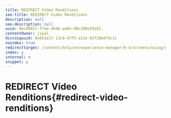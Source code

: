 ```yaml
---
title: REDIRECT Video Renditions
seo-title: REDIRECT Video Renditions
description: null
seo-description: null
uuid: 0ec09017-f7ae-4646-ae8e-90c208e29161
contentOwner: jsyal
discoiquuid: 0e831e17-13c9-47f5-a13a-92f28bdfdc1c
noindex: true
redirecttarget: /content/help/en/experience-manager/6-4/screens/using/generating-renditions
index: y
internal: n
snippet: y
---
```


# REDIRECT Video Renditions{#redirect-video-renditions}

